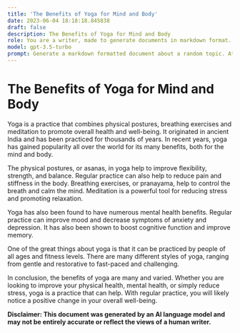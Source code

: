 ```yaml
---
title: 'The Benefits of Yoga for Mind and Body'
date: 2023-06-04 18:18:18.845838
draft: false
description: The Benefits of Yoga for Mind and Body
role: You are a writer, made to generate documents in markdown format. It is very important that all of the documents you generate are in valid markdown format.
model: gpt-3.5-turbo
prompt: Generate a markdown formatted document about a random topic. At the bottom, include a disclaimer explaining that the document was generated by you. The first line of the document should be the title. Make sure that the entire document is in proper markdown format, using a mix of various tags to make the document visually appealing.
---
```


# The Benefits of Yoga for Mind and Body

Yoga is a practice that combines physical postures, breathing exercises and meditation to promote overall health and well-being. It originated in ancient India and has been practiced for thousands of years. In recent years, yoga has gained popularity all over the world for its many benefits, both for the mind and body.

The physical postures, or asanas, in yoga help to improve flexibility, strength, and balance. Regular practice can also help to reduce pain and stiffness in the body. Breathing exercises, or pranayama, help to control the breath and calm the mind. Meditation is a powerful tool for reducing stress and promoting relaxation.

Yoga has also been found to have numerous mental health benefits. Regular practice can improve mood and decrease symptoms of anxiety and depression. It has also been shown to boost cognitive function and improve memory.

One of the great things about yoga is that it can be practiced by people of all ages and fitness levels. There are many different styles of yoga, ranging from gentle and restorative to fast-paced and challenging.

In conclusion, the benefits of yoga are many and varied. Whether you are looking to improve your physical health, mental health, or simply reduce stress, yoga is a practice that can help. With regular practice, you will likely notice a positive change in your overall well-being.

**Disclaimer: This document was generated by an AI language model and may not be entirely accurate or reflect the views of a human writer.**